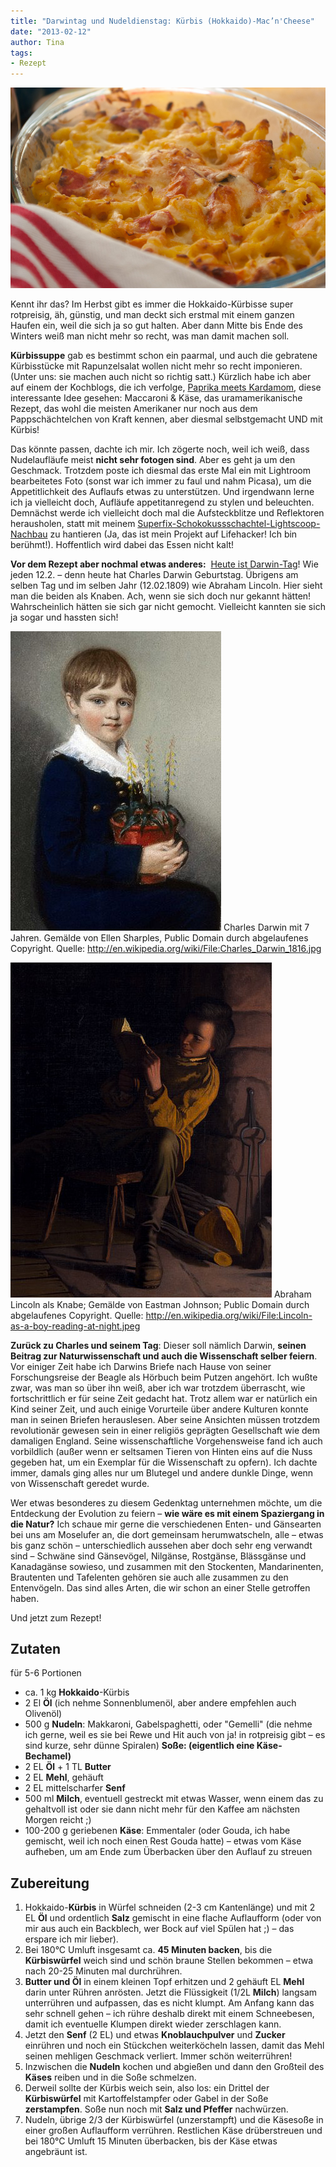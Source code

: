 ```yaml
---
title: "Darwintag und Nudeldienstag: Kürbis (Hokkaido)-Mac’n'Cheese"
date: "2013-02-12" 
author: Tina
tags:
- Rezept
---
```


![Makkaroni mit Käse und Hokkaidokürbis](images/makkaroni-mit-kc3a4se-und-hokkaidokc3bcrbis.jpg)

Kennt ihr das? Im Herbst gibt es immer die Hokkaido-Kürbisse super rotpreisig, äh, günstig, und man deckt sich erstmal mit einem ganzen Haufen ein, weil die sich ja so gut halten. Aber dann Mitte bis Ende des Winters weiß man nicht mehr so recht, was man damit machen soll. 

**Kürbissuppe** gab es bestimmt schon ein paarmal, und auch die gebratene Kürbisstücke mit Rapunzelsalat wollen nicht mehr so recht imponieren. (Unter uns: sie machen auch nicht so richtig satt.) Kürzlich habe ich aber auf einem der Kochblogs, die ich verfolge, [Paprika meets Kardamom](http://paprikameetskardamom.wordpress.com/2012/12/18/im-kase-und-kurbishimmel-auf-erden-butternut-macncheese/), diese interessante Idee gesehen: Maccaroni & Käse, das uramamerikanische Rezept, das wohl die meisten Amerikaner nur noch aus dem Pappschächtelchen von Kraft kennen, aber diesmal selbstgemacht UND mit Kürbis! 

Das könnte passen, dachte ich mir. Ich zögerte noch, weil ich weiß, dass Nudelaufläufe meist **nicht sehr fotogen sind**. Aber es geht ja um den Geschmack. Trotzdem poste ich diesmal das erste Mal ein mit Lightroom bearbeitetes Foto (sonst war ich immer zu faul und nahm Picasa), um die Appetitlichkeit des Auflaufs etwas zu unterstützen. Und irgendwann lerne ich ja vielleicht doch, Aufläufe appetitanregend zu stylen und beleuchten. Demnächst werde ich vielleicht doch mal die Aufsteckblitze und Reflektoren herausholen, statt mit meinem [Superfix-Schokokussschachtel-Lightscoop-Nachbau](https://lifehacker.com/5884059/make-a-mirrored-popup-flash-bouncer-for-your-camera-out-of-an-upcycled-snack-box "Ich bin bei Lifehacker!") zu hantieren (Ja, das ist mein Projekt auf Lifehacker! Ich bin berühmt!). Hoffentlich wird dabei das Essen nicht kalt!

**Vor dem Rezept aber nochmal etwas anderes:**  [Heute ist Darwin-Tag](http://de.wikipedia.org/wiki/Darwin-Tag "Alles über den Darwintag bei Wikipedia")! Wie jeden 12.2. – denn heute hat Charles Darwin Geburtstag. Übrigens am selben Tag und im selben Jahr (12.02.1809) wie Abraham Lincoln. Hier sieht man die beiden als Knaben. Ach, wenn sie sich doch nur gekannt hätten! Wahrscheinlich hätten sie sich gar nicht gemocht. Vielleicht kannten sie sich ja sogar und hassten sich!

![](images/337px-Charles_Darwin_1816.jpg) Charles Darwin mit 7 Jahren. Gemälde von Ellen Sharples, Public Domain durch abgelaufenes Copyright. Quelle: http://en.wikipedia.org/wiki/File:Charles_Darwin_1816.jpg

![The Lincoln Boy](images/lincoln-as-a-boy-reading-at-night.jpg) Abraham Lincoln als Knabe; Gemälde von Eastman Johnson; Public Domain durch abgelaufenes Copyright. Quelle: http://en.wikipedia.org/wiki/File:Lincoln-as-a-boy-reading-at-night.jpeg

**Zurück zu Charles und seinem Tag**: Dieser soll nämlich Darwin, **seinen Beitrag zur Naturwissenschaft und auch die Wissenschaft selber feiern**. Vor einiger Zeit habe ich Darwins Briefe nach Hause von seiner Forschungsreise der Beagle als Hörbuch beim Putzen angehört. Ich wußte zwar, was man so über ihn weiß, aber ich war trotzdem überrascht, wie fortschrittlich er für seine Zeit gedacht hat. Trotz allem war er natürlich ein Kind seiner Zeit, und auch einige Vorurteile über andere Kulturen konnte man in seinen Briefen herauslesen. Aber seine Ansichten müssen trotzdem revolutionär gewesen sein in einer religiös geprägten Gesellschaft wie dem damaligen England. Seine wissenschaftliche Vorgehensweise fand ich auch vorbildlich (außer wenn er seltsamen Tieren von Hinten eins auf die Nuss gegeben hat, um ein Exemplar für die Wissenschaft zu opfern). Ich dachte immer, damals ging alles nur um Blutegel und andere dunkle Dinge, wenn von Wissenschaft geredet wurde.

Wer etwas besonderes zu diesem Gedenktag unternehmen möchte, um die Entdeckung der Evolution zu feiern – **wie wäre es mit einem Spaziergang in die Natur?** Ich schaue mir gerne die verschiedenen Enten- und Gänsearten bei uns am Moselufer an, die dort gemeinsam herumwatscheln, alle – etwas bis ganz schön – unterschiedlich aussehen aber doch sehr eng verwandt sind – Schwäne sind Gänsevögel, Nilgänse, Rostgänse, Blässgänse und Kanadagänse sowieso, und zusammen mit den Stockenten, Mandarinenten, Brautenten und Tafelenten gehören sie auch alle zusammen zu den Entenvögeln. Das sind alles Arten, die wir schon an einer Stelle getroffen haben.

Und jetzt zum Rezept!

## Zutaten

für 5-6 Portionen

- ca. 1 kg **Hokkaido**\-Kürbis
- 2 El **Öl** (ich nehme Sonnenblumenöl, aber andere empfehlen auch Olivenöl)
- 500 g **Nudeln**: Makkaroni, Gabelspaghetti, oder "Gemelli" (die nehme ich gerne, weil es sie bei Rewe und Hit auch von ja! in rotpreisig gibt – es sind kurze, sehr dünne Spiralen) **Soße: (eigentlich eine Käse-Bechamel)**
- 2 EL **Öl** + 1 TL **Butter**
- 2 EL **Mehl**, gehäuft
- 2 EL mittelscharfer **Senf**
- 500 ml **Milch**, eventuell gestreckt mit etwas Wasser, wenn einem das zu gehaltvoll ist oder sie dann nicht mehr für den Kaffee am nächsten Morgen reicht ;)
- 100-200 g geriebenen **Käse**: Emmentaler (oder Gouda, ich habe gemischt, weil ich noch einen Rest Gouda hatte) – etwas vom Käse aufheben, um am Ende zum Überbacken über den Auflauf zu streuen

## Zubereitung

1. Hokkaido-**Kürbis** in Würfel schneiden (2-3 cm Kantenlänge) und mit 2 EL **Öl** und ordentlich **Salz** gemischt in eine flache Auflaufform (oder von mir aus auch ein Backblech, wer Bock auf viel Spülen hat ;) – das erspare ich mir lieber).
2. Bei 180°C Umluft insgesamt ca. **45 Minuten backen**, bis die **Kürbiswürfel** weich sind und schön braune Stellen bekommen – etwa nach 20-25 Minuten mal durchrühren.
3. **Butter und Öl** in einem kleinen Topf erhitzen und 2 gehäuft EL **Mehl** darin unter Rühren anrösten. Jetzt die Flüssigkeit (1/2L **Milch**) langsam unterrühren und aufpassen, das es nicht klumpt. Am Anfang kann das sehr schnell gehen – ich rühre deshalb direkt mit einem Schneebesen, damit ich eventuelle Klumpen direkt wieder zerschlagen kann.
4. Jetzt den **Senf** (2 EL) und etwas **Knoblauchpulver** und **Zucker** einrühren und noch ein Stückchen weiterköcheln lassen, damit das Mehl seinen mehligen Geschmack verliert. Immer schön weiterrühren!
5. Inzwischen die **Nudeln** kochen und abgießen und dann den Großteil des **Käses** reiben und in die Soße schmelzen.
6. Derweil sollte der Kürbis weich sein, also los: ein Drittel der **Kürbiswürfel** mit Kartoffelstampfer oder Gabel in der Soße **zerstampfen**. Soße nun noch mit **Salz und Pfeffer** nachwürzen.
7. Nudeln, übrige 2/3 der Kürbiswürfel (unzerstampft) und die Käsesoße in einer großen Auflaufform verrühren. Restlichen Käse drüberstreuen und bei 180°C Umluft 15 Minuten überbacken, bis der Käse etwas angebräunt ist.
